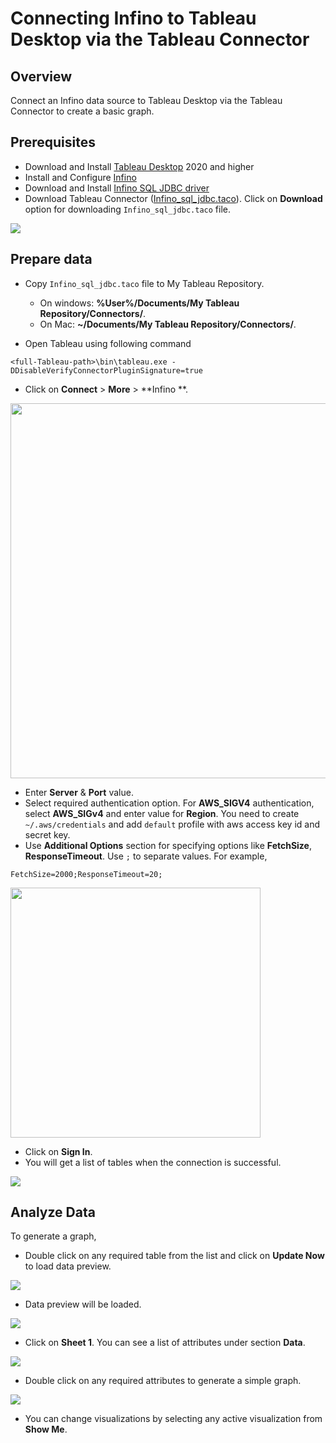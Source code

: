 # Connecting Infino to Tableau Desktop via the Tableau Connector

## Overview

Connect an Infino data source to Tableau Desktop via the Tableau Connector to create a basic graph.

## Prerequisites

* Download and Install [Tableau Desktop](https://www.tableau.com/products/desktop/download) 2020 and higher
* Install and Configure [Infino](https://infino.ai/docs/latest/install-and-configure/install-Infino/index/)
* Download and Install [Infino SQL JDBC driver](../../README.md)
* Download Tableau Connector ([Infino_sql_jdbc.taco](Infino_sql_jdbc.taco)).
Click on **Download** option for downloading `Infino_sql_jdbc.taco` file.
<img src="img/tableau_download_taco.png" >

## Prepare data 

* Copy `Infino_sql_jdbc.taco` file to My Tableau Repository.

  * On windows: **%User%/Documents/My Tableau Repository/Connectors/**.
  * On Mac: **~/Documents/My Tableau Repository/Connectors/**.

* Open Tableau using following command

```
<full-Tableau-path>\bin\tableau.exe -DDisableVerifyConnectorPluginSignature=true
```

* Click on **Connect** > **More** > **Infino **.

<img src="img/tableau_select_connector.png" width=600>

* Enter **Server** & **Port** value. 
* Select required authentication option. For **AWS_SIGV4** authentication, select **AWS_SIGv4** and enter value for **Region**. You need to create `~/.aws/credentials` and add `default` profile with aws access key id and secret key.
* Use **Additional Options** section for specifying options like **FetchSize**, **ResponseTimeout**. Use `;` to separate values. For example,

```
FetchSize=2000;ResponseTimeout=20;
```

<img src="img/tableau_dialog.png" width=400>

* Click on **Sign In**.
* You will get a list of tables when the connection is successful.

<img src="img/tableau_table_list.png">

## Analyze Data

To generate a graph,

* Double click on any required table from the list and click on **Update Now** to load data preview.

<img src="img/tableau_select_table.png">

* Data preview will be loaded.

<img src="img/tableau_data_preview.png">

* Click on **Sheet 1**. You can see a list of attributes under section **Data**.

<img src="img/tableau_columns_list.png">

* Double click on any required attributes to generate a simple graph. 

<img src="img/tableau_graph.png">

* You can change visualizations by selecting any active visualization from **Show Me**.
